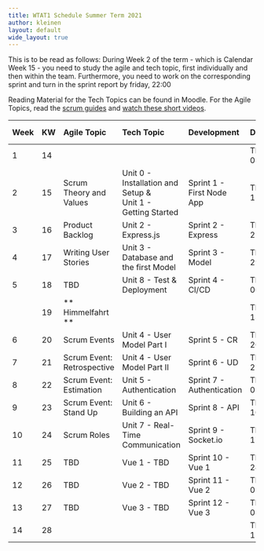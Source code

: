 ```yaml
---
title: WTAT1 Schedule Summer Term 2021
author: kleinen
layout: default
wide_layout: true
---
```


This is to be read as follows:
During Week 2 of the term - which is Calendar Week 15 - you need to study the agile and tech topic, first individually and then within the team. Furthermore, you need to work on the corresponding sprint and turn in the sprint report by friday, 22:00

Reading Material for the Tech Topics can be found in Moodle.
For the Agile Topics, read the [scrum guides](https://scrumguides.org/index.html) and [watch these short videos](https://www.scrumalliance.org/learn-about-scrum/scrum-elearning-series/).

| Week | KW | Agile Topic                 | Tech Topic                                                     | Development               | Date           | Time            | Presentations/Class Meeting                       |
|:-----|:---|:----------------------------|:---------------------------------------------------------------|:--------------------------|:---------------|:----------------|:--------------------------------------------------|
| 1    | 14 |                             |                                                                |                           | Thu 08/04/2021 | **9:45-11:15**  | Introduction to Class                             |
| 2    | 15 | Scrum Theory and Values     | Unit 0 - Installation and Setup  &<br>Unit 1 - Getting Started | Sprint 1 - First Node App | Thu 15/04/2021 | **9:00-11:00**  | Project Idea Proposals, Fixation of Project Teams |
| 3    | 16 | Product Backlog             | Unit 2 - Express.js                                            | Sprint 2 - Express        | Thu 22/04/2021 | **13:00-13:45** | Product Backlogs                                  |
| 4    | 17 | Writing User Stories        | Unit 3 - Database and the first Model                          | Sprint 3 - Model          | Thu 29/04/2021 |                 | 1. - empty presentation slot -                    |
| 5    | 18 | TBD                         | Unit 8 - Test & Deployment                                     | Sprint 4 - CI/CD          | Thu 06/05/2021 |                 | 2. - empty presentation slot -                    |
|      | 19 | ** Himmelfahrt **           |                                                                |                           | Thu 13/05/2021 |                 |                                                   |
| 6    | 20 | Scrum Events                | Unit 4 - User Model Part I                                     | Sprint 5 - CR             | Thu 20/05/2021 |                 | 3. - empty presentation slot -                    |
| 7    | 21 | Scrum  Event: Retrospective | Unit 4 - User Model Part II                                    | Sprint 6 - UD             | Thu 27/05/2021 |                 | Retrospective                                     |
| 8    | 22 | Scrum Event: Estimation     | Unit 5 - Authentication                                        | Sprint 7 - Authentication | Thu 03/06/2021 |                 | 4.  - empty presentation slot -                   |
| 9    | 23 | Scrum Event: Stand Up       | Unit 6 - Building an API                                       | Sprint 8 - API            | Thu 10/06/2021 |                 | 5.  - empty presentation slot -                   |
| 10   | 24 | Scrum Roles                 | Unit 7 - Real-Time Communication                               | Sprint 9 - Socket.io      | Thu 17/06/2021 |                 | 6.  - empty presentation slot -                   |
| 11   | 25 | TBD                         | Vue 1 - TBD                                                    | Sprint 10 - Vue 1         | Thu 24/06/2021 |                 | 7.  - empty presentation slot -                   |
| 12   | 26 | TBD                         | Vue 2 - TBD                                                    | Sprint 11 - Vue 2         | Thu 01/07/2021 |                 | 8.   - empty presentation slot -                  |
| 13   | 27 | TBD                         | Vue 3 - TBD                                                    | Sprint 12 - Vue 3         | Thu 08/07/2021 |                 | Retrospective                                     |
| 14   | 28 |                             |                                                                |                           | Thu 15/07/2021 | **9:00-14:00**  | Exam                                              |

